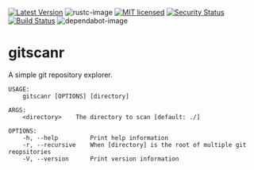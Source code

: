 [![Latest Version][crate-image]][crate-link]
![rustc-image]
[![MIT licensed][license-image]][license-link]
[![Security Status][security-image]][security-link]
[![Build Status][pipeline-image]][pipeline-link]
![dependabot-image]

# gitscanr
A simple git repository explorer.

```
USAGE:
    gitscanr [OPTIONS] [directory]

ARGS:
    <directory>    The directory to scan [default: ./]

OPTIONS:
    -h, --help         Print help information
    -r, --recursive    When [directory] is the root of multiple git reopsitories
    -V, --version      Print version information
```

[//]: # (badges)

[crate-image]: https://buildstats.info/crate/gitscanr
[crate-link]: https://crates.io/crates/gitscanr
[security-image]: https://github.com/bilbu/gitscanr/actions/workflows/security.yml/badge.svg
[security-link]: https://github.com/bilbu/gitscanr/actions/workflows/security.yml/
[pipeline-image]: https://github.com/bilbu/gitscanr/actions/workflows/pipeline.yml/badge.svg
[pipeline-link]: https://github.com/bilbu/gitscanr/actions/workflows/pipeline.yml/
[license-image]: https://img.shields.io/crates/l/gitscanr
[rustc-image]: https://img.shields.io/badge/rustc-1.62.0+-blue.svg
[license-link]: https://raw.githubusercontent.com/bilbu/gitscanr/master/LICENSE
[dependabot-image]: https://badgen.net/github/dependabot/bilbu/gitscanr
